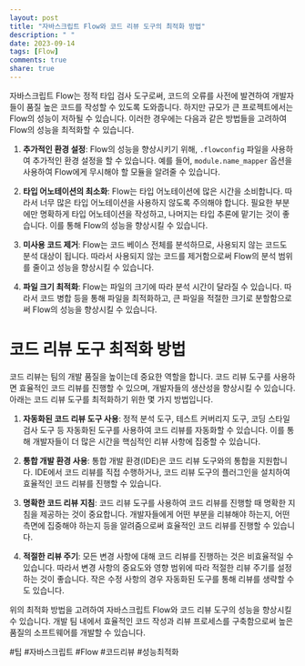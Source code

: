 ```yaml
---
layout: post
title: "자바스크립트 Flow와 코드 리뷰 도구의 최적화 방법"
description: " "
date: 2023-09-14
tags: [Flow]
comments: true
share: true
---
```


자바스크립트 Flow는 정적 타입 검사 도구로써, 코드의 오류를 사전에 발견하여 개발자들이 품질 높은 코드를 작성할 수 있도록 도와줍니다. 하지만 규모가 큰 프로젝트에서는 Flow의 성능이 저하될 수 있습니다. 이러한 경우에는 다음과 같은 방법들을 고려하여 Flow의 성능을 최적화할 수 있습니다.

1. **추가적인 환경 설정**: Flow의 성능을 향상시키기 위해, `.flowconfig` 파일을 사용하여 추가적인 환경 설정을 할 수 있습니다. 예를 들어, `module.name_mapper` 옵션을 사용하여 Flow에게 무시해야 할 모듈을 알려줄 수 있습니다.

2. **타입 어노테이션의 최소화**: Flow는 타입 어노테이션에 많은 시간을 소비합니다. 따라서 너무 많은 타입 어노테이션을 사용하지 않도록 주의해야 합니다. 필요한 부분에만 명확하게 타입 어노테이션을 작성하고, 나머지는 타입 추론에 맡기는 것이 좋습니다. 이를 통해 Flow의 성능을 향상시킬 수 있습니다.

3. **미사용 코드 제거**: Flow는 코드 베이스 전체를 분석하므로, 사용되지 않는 코드도 분석 대상이 됩니다. 따라서 사용되지 않는 코드를 제거함으로써 Flow의 분석 범위를 줄이고 성능을 향상시킬 수 있습니다.

4. **파일 크기 최적화**: Flow는 파일의 크기에 따라 분석 시간이 달라질 수 있습니다. 따라서 코드 병합 등을 통해 파일을 최적화하고, 큰 파일을 적절한 크기로 분할함으로써 Flow의 성능을 향상시킬 수 있습니다.

# 코드 리뷰 도구 최적화 방법

코드 리뷰는 팀의 개발 품질을 높이는데 중요한 역할을 합니다. 코드 리뷰 도구를 사용하면 효율적인 코드 리뷰를 진행할 수 있으며, 개발자들의 생산성을 향상시킬 수 있습니다. 아래는 코드 리뷰 도구를 최적화하기 위한 몇 가지 방법입니다.

1. **자동화된 코드 리뷰 도구 사용**: 정적 분석 도구, 테스트 커버리지 도구, 코딩 스타일 검사 도구 등 자동화된 도구를 사용하여 코드 리뷰를 자동화할 수 있습니다. 이를 통해 개발자들이 더 많은 시간을 핵심적인 리뷰 사항에 집중할 수 있습니다.

2. **통합 개발 환경 사용**: 통합 개발 환경(IDE)은 코드 리뷰 도구와의 통합을 지원합니다. IDE에서 코드 리뷰를 직접 수행하거나, 코드 리뷰 도구의 플러그인을 설치하여 효율적인 코드 리뷰를 진행할 수 있습니다.

3. **명확한 코드 리뷰 지침**: 코드 리뷰 도구를 사용하여 코드 리뷰를 진행할 때 명확한 지침을 제공하는 것이 중요합니다. 개발자들에게 어떤 부분을 리뷰해야 하는지, 어떤 측면에 집중해야 하는지 등을 알려줌으로써 효율적인 코드 리뷰를 진행할 수 있습니다.

4. **적절한 리뷰 주기**: 모든 변경 사항에 대해 코드 리뷰를 진행하는 것은 비효율적일 수 있습니다. 따라서 변경 사항의 중요도와 영향 범위에 따라 적절한 리뷰 주기를 설정하는 것이 좋습니다. 작은 수정 사항의 경우 자동화된 도구를 통해 리뷰를 생략할 수도 있습니다.

위의 최적화 방법을 고려하여 자바스크립트 Flow와 코드 리뷰 도구의 성능을 향상시킬 수 있습니다. 개발 팀 내에서 효율적인 코드 작성과 리뷰 프로세스를 구축함으로써 높은 품질의 소프트웨어를 개발할 수 있습니다.

#팁 #자바스크립트 #Flow #코드리뷰 #성능최적화